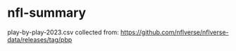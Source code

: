 # nfl-summary
  play-by-play-2023.csv collected from: https://github.com/nflverse/nflverse-data/releases/tag/pbp
